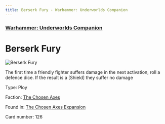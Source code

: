 ```yaml
---
title: Berserk Fury - Warhammer: Underworlds Companion
---
```


### [Warhammer: Underworlds Companion](https://guidokessels.github.io/wh-underworlds)

  

# Berserk Fury

![Berserk Fury](https://warhammerunderworlds.com/wp-content/uploads/sites/6/2018/02/126_ENG.png)

The first time a friendly fighter suffers damage in the next activation, roll a defence dice. If the result is a [Shield] they suffer no damage

Type: Ploy

Faction: [The Chosen Axes](https://guidokessels.github.io/wh-underworlds/factions/the-chosen-axes)

Found in: [The Chosen Axes Expansion](https://guidokessels.github.io/wh-underworlds/locations/the-chosen-axes-expansion)

Card number: 126
